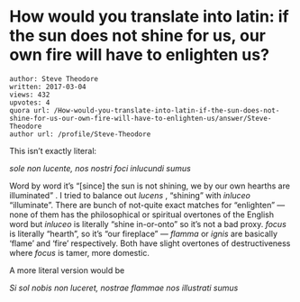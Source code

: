 # How would you translate into latin: if the sun does not shine for us, our own fire will have to enlighten us?

	author: Steve Theodore
	written: 2017-03-04
	views: 432
	upvotes: 4
	quora url: /How-would-you-translate-into-latin-if-the-sun-does-not-shine-for-us-our-own-fire-will-have-to-enlighten-us/answer/Steve-Theodore
	author url: /profile/Steve-Theodore


This isn’t exactly literal:

_sole non lucente, nos nostri foci inlucundi sumus_ 

Word by word it’s “[since] the sun is not shining, we by our own hearths are illuminated” . I tried to balance out _lucens_ , “shining” with _inluceo_ “illuminate”. There are bunch of not-quite exact matches for “enlighten” — none of them has the philosophical or spiritual overtones of the English word but _inluceo_  is literally “shine in-or-onto” so it’s not a bad proxy. _focus_  is literally “hearth”, so it’s “our fireplace” — _flamma_  or _ignis_ are basically ‘flame’ and ‘fire’ respectively. Both have slight overtones of destructiveness where _focus_ is tamer, more domestic.

A more literal version would be

_Si sol nobis non luceret, nostrae flammae nos illustrati sumus_ 

